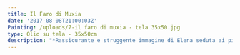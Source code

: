 ```yaml
---
title: Il Faro di Muxia
date: '2017-08-08T21:00:03Z'
Painting: /uploads/7-il faro di muxia - tela 35x50.jpg
type: Olio su tela - 35x50cm
description: "*Rassicurante e struggente immagine di Elena seduta ai piedi\ndel faro dopo avere percorso il Cammino di Santiago. *\n\n*A cosa pensa? Questo dipinto è dedicato al suo pensiero che\nmira l’Oceano, con la\_ sua posa ferma\ndove riconosco la sua essenza. *\n\n*La sua figurina così presente e non meno importante di\nquella possente del Faro di Muxia.*"
---
```


